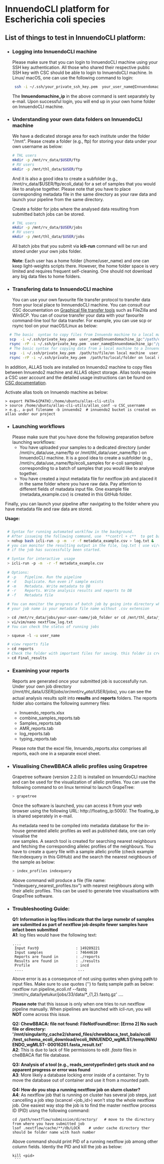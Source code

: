
# InnuendoCLI platform for Escherichia coli species

## List of things to test in InnuendoCLI platform:

- ### **Logging into InnuendoCLI machine**
  Please make sure that you can login to InnuendoCLI machine using your SSH key authentication. All those who shared their respective public SSH key with CSC should be able to login to InnuendoCLI machine. In Linux/ macOS, one can use the following command to login:
  ```bash
   ssh -i ~/.ssh/your_private_ssh_key.pem  your_user_name@Innuendomachine_ip
  ```
  The **Innuendomachine_ip** in the above command is sent separately by e-mail. Upon successful login, you will end up in your own home folder on InnuendoCLI machine.
- ###  **Understanding your own data folders on InnuendoCLI machine**
  We have a dedicated storage area for each institute under the folder "/mnt". Please create a folder (e.g., ftp) for storing your data under your own username as below:

   ```bash
   # THL users
   mkdir -p /mnt/rv_data/$USER/ftp 
   # RV users
   mkdir -p /mnt/thl_data/$USER/ftp
  ```
   And it is also a good idea to create a subfolder (e.g., /mnt/rv_data/$USER/ftp/ecoli_data)  for a set of samples that you would like to analyse together.
   Please note that you have to place corresponding metadata file in the same directory as your raw data and launch your pipeline from the same directory.

   Create a folder for jobs where the analysed data resulting from submitted batch jobs can be stored.

    ``` bash
    # THL users
    mkdir -p /mnt/rv_data/$USER/jobs
    # RV users
    mkdir -p /mnt/thl_data/$USER/jobs
    ```

    All batch jobs that you submit via **icli-run** command will be run and stored under your own jobs folder.

   **Note**: Each user has a home folder (/home/user_name) and one can keep light-weights scripts there. However, the home folder space is very limited and 
    requires frequent self-cleaning.  One should not download any big data files to home folders.

 - ### **Transfering data to InnuendoCLI machine**
   You can use your own favourite file transfer protocol to transfer data from your local place to InnnuendoCLI machine.  You can consult our CSC
   documentation on [Graphical file transfer tools](https://docs.csc.fi/data/moving/graphical_transfer/) such as FileZilla and WinSCP.
   You can of course transfer your data with your favourite command-line tool for data transfer. For example, you can use scp or rsync tool on your
   macOS/Linux as below:

```bash
  # The basic  syntax to copy files from Innuendo machine to a local machine
  scp  -i ~/.ssh/private_key.pem  user_name@Innuendomachine_ip:"/path/of the/file/on Innuendo machine"  
  rsync -rP -i ~/.ssh/private_key.pem  user_name@Innuendomachine_ip:"/path/to/the/folder on Innuendo machine "
  # The basic syntax for copying data from a local machine to a Innuendo machine
  scp  -i ~/.ssh/private_key.pem  /path/to/file/on local machine  user_name@Innuendomachine_ip:"/path/to/destination/folder on Innuendo machine"
  rsync -rP -i ~/.ssh/private_key.pem  /path/to/local/folder on local mahcine  user_name@Innuendomachine_ip:"/path/to/destination/folder on Innuendo machine"
```

In addition, ALLAS tools are installed on Innuendo2 machine to copy files  between Innuendo2 machine and ALLAS object storage. Allas tools require a CSC user account and the detailed usage instructions can be found on [CSC documentation](https://docs.csc.fi/data/Allas/accessing_allas/).

Activate allas tools on Innuendo machine as below:
 ```
 > export PATH=${PATH}:/home/ubuntu/allas-cli-utils
 > source /home/ubuntu/allas-cli-utils/allas_conf -u CSC_username
 > e.g., a-put filename -b innuendo2  # innuendo2 bucket is created on allas under our project
  ```
- ### **Launching workflows**
  Please make sure that you have done the following preparation before launching workflows:
    - You have uploaded your samples to a dedicated directory (under /mnt/rv_data/use_name/ftp or /mnt/thl_data/user_name/ftp ) on InnuendoCLI machine. It is a good idea to create a subfolder (e.g., /mnt/rv_data/use_name/ftp/ecoli_samples for e-coli samples) corresponding to a batch of samples that you would like to analyse together.
    - You have created a input metadata file for nextflow job and placed it in the same folder where you have raw data. Pay attention to different fields of matadata input file. One example file (metadata_example.csv) is created in this GitHub folder. 

Finally, you can launch your pipeline after navigating to the folder where you have metadata file and raw data are stored.

   **Usage:**

  ```bash

   # Syntax for running automated worklfow in the background.
   # After issueing the following command, use  **contrl + c**  to get back to linux terminal.
   > nohup bash icli-run -p -m  -r -f metadata_example.csv > log.txt &
   # you can monitor the resulting output in the file, log.txt ( use vi/vim/nano log.txt) to check
   # if the job has successfully been started.
  
   # Syntax for interactive  usage 
   > icli-run -p -m  -r -f metadata_example.csv
   
   # Options:
   # -p    Pipeline. Run the pipeline
   # -d    Duplicate. Run even if sample exists
   # -m    Metadata. Write metadata to DB
   # -r    Reports. Write analysis results and reports to DB
   # -f    Metadata file

   # You can monitor the progress of batch job by going into directory where job is running
   # your job name is your metadata file name without .csv extension

   > cd /mnt/rv_data/jobs/your-user-name/job_folder or cd /mnt/thl_data/jobs/your-user-name/job_folder
   > vi/vim/nano nextflow_log.txt
   # You can check the status of running jobs

   > squeue -l -u user_name

   # view reports file 
   > cd reports
   # Check the folder with important files for saving. this folder is created once job is successfully finished.
   > cd Final_results

  ```
 - ### **Examining your reports**
    Reports are generated once your submitted job is successfully run. Under your own job directory (/mnt/thl_data/$USER/jobs/ or /mnt/rv_data/$USER/jobs),
    you can see the actual analysis results split into **results** and **reports** folders. The reports folder also contains the following summery files:
   - Innuendo_reports.xlsx
   - combine_samples_reports.tab
   - Samples_reports.tab
   - AMR_reports.tab
   - log_reports.tab
   - typing_reports.tab

   Please note that the excel file, Innuendo_reports.xlsx comprises all reports, each one in a separate excel sheet.

 - ### **Visualising ChewBBACA allelic profiles using Grapetree**
   Grapetree software (version 2.2.0) is installed on InnuendoCLI machine and can be used for the visualization of allelic profiles.  You can use the
   following command to on linux terminal to launch GrapeTree: 

    ```bash
    > grapetree
    ```
    Once the software is launched, you can access it from your web browser using the following URL: http://floating_ip:5000/. The floating_ip is shared 
    seperately in e-mail.

    As metadata need to be compiled into metadata database for the in-house generated allelic profiles as well as published data, one can only visualise the  
    raw samples. A search tool is created for searching nearest neighbours and fetching the corresponding allelec profiles of the neighbours. You have to 
    create a query file with a sample allelic  profile (check example file:indexquery in this GitHub) and the search the nearest neighbours of the sample as 
    below:

    ```bash
    > index_profiles indexquery
    ```
    Above command will produce a file (file name: "indexquery_nearest_profiles.tsv") with nearest neighbours along with their allelic profiles. This can be
    used to generate tree visualisations with GrapeTree software.

- ### **Troubleshooting Guide**: <br>

  **Q1: Information in log files indicate that the large numebr of samples are submitted as part of  nextflow job despite fewer samples have infact been
   submitted**
  <br>**A1**:  log files would have the following text: <br> 
  ```
  ....
   Input FastQ                 : 149289221 
   Input samples               : 74644610 
   Reports are found in        : ./reports 
   Results are found in        : ./results 
   Profile                     : incd 
   ....                         ...
  ```
   Above error is as a consequnce of not using quotes when giving path to input files. Make sure to use quotes ('') to fastq sample path as below:
   nextflow run pipeline_ecoli.nf --fastq '/mnt/rv_data/lyetukur/jobs/33/data/*_{1,2}.fastq.gz' ....

   **Please note** that this isssue is only when one tries to run nextflow pipeline manually. When pipelines are launched with *icli-run*, you will **NOT**
   come across this issue.


   **Q2: ChewBBACA: file not found: FileNotFoundError: [Errno 2] No such file or directory: '/mnt/singularity_cache2/shared_files/chewbbaca_test_bala/ecoli
   /test_schema_ecoli_download/ecoli_INNUENDO_wgMLST/temp/INNUENDO_wgMLST-  00016261.fasta_result.txt'**
   <br> 
    **A2**: This is due to lack of file permissions to edit *.fasta* files in cheBBACA flat file database.

   **Q3: Analysis of a tool (e.g., reads_serotypefinder) gets stuck and no apparent progress or error was found**
    <br> 
    **A3**:  More likely a database locking error inside of a container. Try to move the database out of container and use it from a mounted path.

    **Q4: How do you stop a running nextflow job on slurm cluster?**
     <br> **A4**: As nextflow job that is running on cluster has several job steps, just cancelling a job step (scancel <job_id>) won't stop the whole
     nextflow  job. One easiest way stop the job is to find the master nextflow process ID (PID) uisng  the following command:

     ```
     cd /path/nextflow/submission/directory/   # move to the directory from where you have submitted job
     lsof .nextflow/cache/**/db/LOCK    # under cache directory ther should be folder name with hash number
     ```
     Above command should print  PID  of a running nextflow job among other column fields. Identiy the PID and kill the job as below:
     ```
     kill <pid>
      ```
